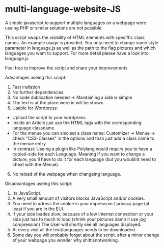 # multi-language-website-JS
A simple javascript to support multiple languages on a webpage were useing PHP or similar solutions are not possible.

This script swaps the visibility of HTML elements with speciffic class names. An example usage is provided.
You only need to change some style parameter in language.js as well as the path to the flag pictures and which languages you want to support.
For more detail please have a look into language.js

Feel free to improve the script and share your improvements.

Advantages useing this script:
1. Fast insllation
2. No further dependencies
3. No code dublication needed -> Maintaining a side is simple
4. The text is at the place were in will be shown.
5. Usable for Wordpress:
 * Upload the script to your wordpress.
 * Inside an Article just use the HTML tags with the corresponding language classname.
 * For the menue you can also set a class name: Customizer -> Menue -> check "CSS-Classes" in the options and than just add a class name to the menue entry.
 * In contrast: Useing a plugin like Polylang would require you to have a copied-side for each Language. Meaning if you want to change a picture, you'll have to do it for each language (but you wouldnt need to cheat with the Menue).
6. No reload of the webpage when changeing language.

Disadvantages useing this script:
1. Its JavaScript.
2. A very small amount of visitors blocks JavaScript and/or cookies.
3. You need to adress the cookie in your impressum / privacy page (at least if you are in the EU).
4. If your side loades slow, because of a low internet connection or your side just has to much to load (shrink your pictures damn it use jpg compression)
   The User will shortly see all languages displayed.
5. At every visit all the text/languages needs to be downloaded.
6. Some day you will probably forget about the script, after a minor change of your webpage you wonder why shittisnotworking.



